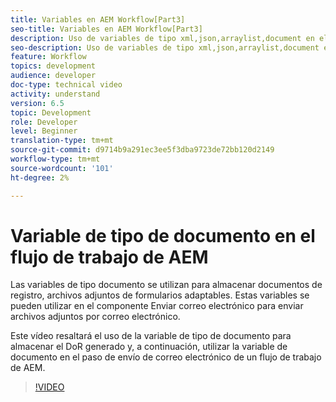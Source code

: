 ```yaml
---
title: Variables en AEM Workflow[Part3]
seo-title: Variables en AEM Workflow[Part3]
description: Uso de variables de tipo xml,json,arraylist,document en el flujo de trabajo de aem
seo-description: Uso de variables de tipo xml,json,arraylist,document en el flujo de trabajo de aem
feature: Workflow
topics: development
audience: developer
doc-type: technical video
activity: understand
version: 6.5
topic: Development
role: Developer
level: Beginner
translation-type: tm+mt
source-git-commit: d9714b9a291ec3ee5f3dba9723de72bb120d2149
workflow-type: tm+mt
source-wordcount: '101'
ht-degree: 2%

---
```


# Variable de tipo de documento en el flujo de trabajo de AEM


Las variables de tipo documento se utilizan para almacenar documentos de registro, archivos adjuntos de formularios adaptables. Estas variables se pueden utilizar en el componente Enviar correo electrónico para enviar archivos adjuntos por correo electrónico.

Este vídeo resaltará el uso de la variable de tipo de documento para almacenar el DoR generado y, a continuación, utilizar la variable de documento en el paso de envío de correo electrónico de un flujo de trabajo de AEM.

>[!VIDEO](https://video.tv.adobe.com/v/26452)
